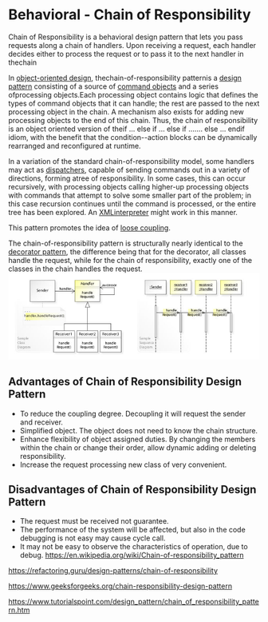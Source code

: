 # Behavioral - Chain of Responsibility

Chain of Responsibility is a behavioral design pattern that lets you pass requests along a chain of handlers. Upon receiving a request, each handler decides either to process the request or to pass it to the next handler in thechain

In [object-oriented design](https://en.wikipedia.org/wiki/Object-oriented_design), thechain-of-responsibility patternis a [design pattern](https://en.wikipedia.org/wiki/Design_pattern_(computer_science)) consisting of a source of [command objects](https://en.wikipedia.org/wiki/Command_pattern) and a series ofprocessing objects.Each processing object contains logic that defines the types of command objects that it can handle; the rest are passed to the next processing object in the chain. A mechanism also exists for adding new processing objects to the end of this chain. Thus, the chain of responsibility is an object oriented version of theif ... else if ... else if ....... else ... endif idiom, with the benefit that the condition--action blocks can be dynamically rearranged and reconfigured at runtime.

In a variation of the standard chain-of-responsibility model, some handlers may act as [dispatchers](https://en.wikipedia.org/wiki/Dynamic_dispatch), capable of sending commands out in a variety of directions, forming atree of responsibility. In some cases, this can occur recursively, with processing objects calling higher-up processing objects with commands that attempt to solve some smaller part of the problem; in this case recursion continues until the command is processed, or the entire tree has been explored. An [XML](https://en.wikipedia.org/wiki/XML)[interpreter](https://en.wikipedia.org/wiki/Interpreter_(computing)) might work in this manner.

This pattern promotes the idea of [loose coupling](https://en.wikipedia.org/wiki/Loose_coupling).

The chain-of-responsibility pattern is structurally nearly identical to the [decorator pattern](https://en.wikipedia.org/wiki/Decorator_pattern), the difference being that for the decorator, all classes handle the request, while for the chain of responsibility, exactly one of the classes in the chain handles the request.
![image](../../media/Behavioral-Chain-of-Responsibility-image1.jpg)

## Advantages of Chain of Responsibility Design Pattern

- To reduce the coupling degree. Decoupling it will request the sender and receiver.
- Simplified object. The object does not need to know the chain structure.
- Enhance flexibility of object assigned duties. By changing the members within the chain or change their order, allow dynamic adding or deleting responsibility.
- Increase the request processing new class of very convenient.

## Disadvantages of Chain of Responsibility Design Pattern

- The request must be received not guarantee.
- The performance of the system will be affected, but also in the code debugging is not easy may cause cycle call.
- It may not be easy to observe the characteristics of operation, due to debug.
<https://en.wikipedia.org/wiki/Chain-of-responsibility_pattern>

<https://refactoring.guru/design-patterns/chain-of-responsibility>

<https://www.geeksforgeeks.org/chain-responsibility-design-pattern>

<https://www.tutorialspoint.com/design_pattern/chain_of_responsibility_pattern.htm>
